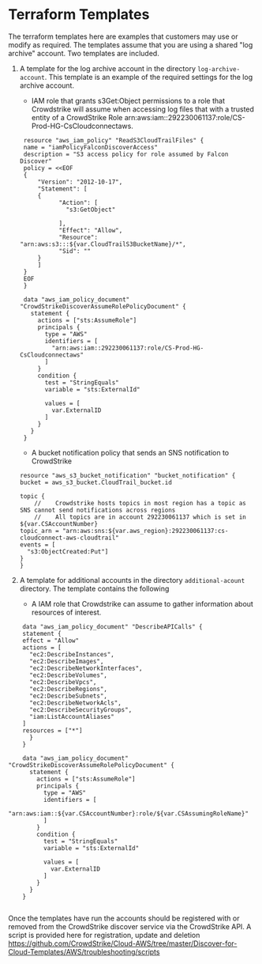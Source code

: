 # Terraform Templates

The terraform templates here are examples that customers may use or modify as required.  The templates assume that you are using a shared "log archive" account.  Two templates are included.

1) A template for the log archive account in the directory `log-archive-account`. 
   This template is an example of the required settings for the log archive account.  
   
    - IAM role that grants s3Get:Object permissions to a role that Crowdstrike will assume when accessing log files that with a trusted entity of a CrowdStrike Role arn:aws:iam::292230061137:role/CS-Prod-HG-CsCloudconnectaws.
    
   ```
    resource "aws_iam_policy" "ReadS3CloudTrailFiles" {
    name = "iamPolicyFalconDiscoverAccess"
    description = "S3 access policy for role assumed by Falcon Discover"
    policy = <<EOF
    {
        "Version": "2012-10-17",
        "Statement": [
        {
              "Action": [
                "s3:GetObject"

              ],
              "Effect": "Allow",
              "Resource": "arn:aws:s3:::${var.CloudTrailS3BucketName}/*",
              "Sid": ""
        }
        ]
    }
    EOF
    }

    data "aws_iam_policy_document" "CrowdStrikeDiscoverAssumeRolePolicyDocument" {
      statement {
        actions = ["sts:AssumeRole"]
        principals {
          type = "AWS"
          identifiers = [
            "arn:aws:iam::292230061137:role/CS-Prod-HG-CsCloudconnectaws"
          ]
        }
        condition {
          test = "StringEquals"
          variable = "sts:ExternalId"

          values = [
            var.ExternalID
          ]
        }
      }
    }
    ```

    - A bucket notification policy that sends an SNS notification to CrowdStrike
    ```
    resource "aws_s3_bucket_notification" "bucket_notification" {
    bucket = aws_s3_bucket.CloudTrail_bucket.id

    topic {
        //    Crowdstrike hosts topics in most region has a topic as SNS cannot send notifications across regions
        //    All topics are in account 292230061137 which is set in ${var.CSAccountNumber}
    topic_arn = "arn:aws:sns:${var.aws_region}:292230061137:cs-cloudconnect-aws-cloudtrail"
    events = [
      "s3:ObjectCreated:Put"]
    }
    }
    ```
2) A template for additional accounts in the directory `additional-acount` directory. 
   The template contains the following
    -   A IAM role that Crowdstrike can assume to gather information about resources of interest. 
```text
    data "aws_iam_policy_document" "DescribeAPICalls" {
    statement {
    effect = "Allow"
    actions = [
      "ec2:DescribeInstances",
      "ec2:DescribeImages",
      "ec2:DescribeNetworkInterfaces",
      "ec2:DescribeVolumes",
      "ec2:DescribeVpcs",
      "ec2:DescribeRegions",
      "ec2:DescribeSubnets",
      "ec2:DescribeNetworkAcls",
      "ec2:DescribeSecurityGroups",
      "iam:ListAccountAliases"
    ]
    resources = ["*"]
      }
    }

    data "aws_iam_policy_document" "CrowdStrikeDiscoverAssumeRolePolicyDocument" {
      statement {
        actions = ["sts:AssumeRole"]
        principals {
          type = "AWS"
          identifiers = [
            "arn:aws:iam::${var.CSAccountNumber}:role/${var.CSAssumingRoleName}"
          ]
        }
        condition {
          test = "StringEquals"
          variable = "sts:ExternalId"
    
          values = [
            var.ExternalID
          ]
        }
      }
    }


```

Once the templates have run the accounts should be registered with or removed from the CrowdStrike discover service via the CrowdStrike API.   A script is provided here for registration, update and deletion
https://github.com/CrowdStrike/Cloud-AWS/tree/master/Discover-for-Cloud-Templates/AWS/troubleshooting/scripts

    
    
